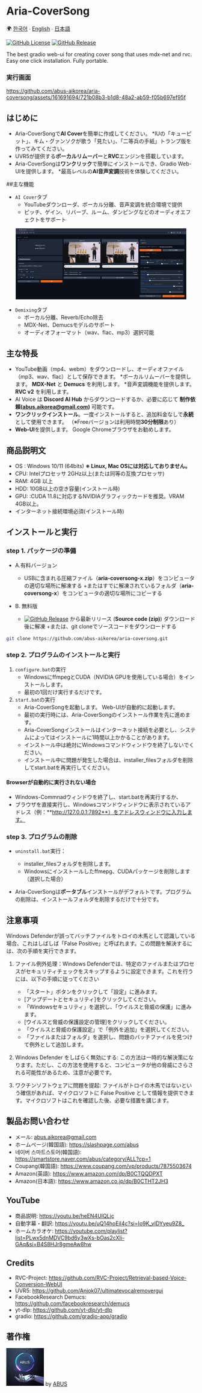 # Aria-CoverSong

🌍 [한국어](README.kor.md) ∙ [English](README.eng.md) ∙ [日本語](README.jpn.md)

[![GitHub License](https://img.shields.io/github/license/abus-aikorea/aria-coversong)](LICENSE)
[![GitHub Release](https://img.shields.io/github/v/release/abus-aikorea/aria-coversong)](https://github.com/abus-aikorea/aria-coversong/releases)

The best gradio web-ui for creating cover song that uses mdx-net and rvc. Easy one click installation. Fully portable.


### 実行画面

https://github.com/abus-aikorea/aria-coversong/assets/161691694/721b08b3-b1d8-48a2-ab59-f05b697ef95f



## はじめに
* Aria-CoverSongで**AI Cover**を簡単に作成してください。
*IUの「キューピット」、キム・グァンソクが歌う「見たい」、「二等兵の手紙」トランプ版を作ってみてください。
* UVR5が提供する**ボーカルリムーバー**と**RVC**エンジンを搭載しています。
* Aria-CoverSongは**ワンクリック**で簡単にインストールでき、Gradio Web-UIを提供します。
*最高レベルの**AI音声変調**技術を体験してください。


##主な機能

* `AI Cover`タブ
  - YouTubeダウンローダ、ボーカル分離、音声変調を統合環境で提供
  - ピッチ、ゲイン、リバーブ、ルーム、ダンピングなどのオーディオエフェクトをサポート

<p align="center">
  <img style="width: 90%; height: 90%" src="images/main_page.jpn.png?raw=true" alt=""/>
</p>  

* `Demixing`タブ
  - ボーカル分離、Reverb/Echo除去
  - MDX-Net、Demucsモデルのサポート
  - オーディオフォーマット（wav、flac、mp3）選択可能



## 主な特長
* YouTube動画（mp4、webm）をダウンロードし、オーディオファイル（mp3、wav、flac）として保存できます。
*ボーカルリムーバーを提供します。 **MDX-Net** と **Demucs** を利用します。
*音声変調機能を提供します。 **RVC v2** を利用します。
* AI Voice は **Discord AI Hub** からダウンロードするか、必要に応じて **制作依頼(abus.aikorea@gmail.com)** 可能です。
* **ワンクリックインストール**。一度インストールすると、追加料金なしで**永続**として使用できます。 （※Freeバージョンは利用時間**30分制限**あり）
* **Web-UI**を提供します。 Google Chromeブラウザをお勧めします。


## 商品説明文
* OS : Windows 10/11 (64bits) **※ Linux, Mac OSには対応しておりません。**
* CPU: Intelプロセッサ 2GHz以上(または同等の互換プロセッサ)
* RAM: 4GB 以上
* HDD: 10GB以上の空き容量(インストール時)
* GPU: :CUDA 11.8に対応するNVIDIAグラフィックカードを推奨。VRAM 4GB以上。
* インターネット接続環境必須(インストール時)


## インストールと実行

### step 1. パッケージの準備
* A.有料バージョン
    + USBに含まれる圧縮ファイル（**aria-coversong-x.zip**）をコンピュータの適切な場所に解凍する
    +またはすでに解凍されているフォルダ（**aria-coversong-x**）をコンピュータの適切な場所にコピーする

* B. 無料版
  + [![GitHub Release](https://img.shields.io/github/v/release/abus-aikorea/aria-coversong)](https://github.com/abus-aikorea/aria-coversong/releases) から最新リリース (**Source code (zip)**) ダウンロード後に解凍
  +または、git cloneでソースコードをダウンロードする

```bash
git clone https://github.com/abus-aikorea/aria-coversong.git
```

### step 2. プログラムのインストールと実行
1. `configure.bat`の実行
   - WindowsにffmpegとCUDA（NVIDIA GPUを使用している場合）をインストールします。
   - 最初の1回だけ実行するだけです。
2. `start.bat`の実行
   - Aria-CoverSongを起動します。 Web-UIが自動的に起動します。
   - 最初の実行時には、Aria-CoverSongのインストール作業を先に進めます。
   - Aria-CoverSongインストールはインターネット接続を必要とし、システムによってはインストールに1時間以上かかることがあります。
   - インストール中は絶対にWindowsコマンドウィンドウを終了しないでください。
   - インストール中に問題が発生した場合は、installer_filesフォルダを削除してstart.batを再実行してください。
#### Browserが自動的に実行されない場合
- Windows-Commnadウィンドウを終了し、start.batを再実行するか、
- ブラウザを直接実行し、Windowsコマンドウィンドウに表示されているアドレス（例：**http://127.0.0.1:7892**）をアドレスウィンドウに入力します。




### step 3. プログラムの削除
* `uninstall.bat`実行：
  - installer_filesフォルダを削除します。
  - Windowsにインストールしたffmepg、CUDAパッケージを削除します（選択した場合）

* Aria-CoverSongは**ポータブル**インストールがデフォルトです。プログラムの削除は、インストールフォルダを削除するだけで十分です。

## 注意事項
Windows Defenderが誤ってバッチファイルをトロイの木馬として認識している場合、これはしばしば「False Positive」と呼ばれます。この問題を解決するには、次の手順を実行できます。

1. ファイル例外処理：Windows Defenderでは、特定のファイルまたはプロセスがセキュリティチェックをスキップするように設定できます。これを行うには、以下の手順に従ってください

   * 「スタート」ボタンをクリックして「設定」に進みます。
   * [アップデートとセキュリティ]をクリックしてください。
   * 「Windowsセキュリティ」を選択し、「ウイルスと脅威の保護」に進みます。
   * [ウイルスと脅威の保護設定の管理]をクリックしてください。
   * 「ウイルスと脅威の保護設定」で「例外を追加」を選択してください。
   * 「ファイルまたはフォルダ」を選択し、問題のバッチファイルを見つけて例外として追加します。
2.  Windows Defender をしばらく無効にする: この方法は一時的な解決策になります。ただし、この方法を使用すると、コンピュータが他の脅威にさらされる可能性があるため、注意が必要です。

3. ワクチンソフトウェアに問題を提起: ファイルがトロイの木馬ではないという確信があれば、マイクロソフトに False Positive として情報を提供できます。マイクロソフトはこれを確認した後、必要な措置を講じます。


## 製品お問い合わせ
* メール: <abus.aikorea@gmail.com>
* ホームページ(韓国語): <https://slashpage.com/abus>
* 네이버 스마트스토어(韓国語): <https://smartstore.naver.com/abus/category/ALL?cp=1>
* Coupang(韓国語): <https://www.coupang.com/vp/products/7875503674>
* Amazon(英語): <https://www.amazon.com/dp/B0CTQQDPXT>
* Amazon(日本語): <https://www.amazon.co.jp/dp/B0CTHT2JH3>


## YouTube
* 商品説明: <https://youtu.be/heEN4UIQLjc>
* 自動字幕・翻訳: <https://youtu.be/uQ14hoEiI4c?si=Io9K_vIDYyeu9Z8_>
* ホームカラオケ: <https://youtube.com/playlist?list=PLwx5dnMDVC9bd6y3wXs-bOas2cXIi-GAq&si=B4S8HJr8gmeAw8hw>


## Credits
* RVC-Project: <https://github.com/RVC-Project/Retrieval-based-Voice-Conversion-WebUI>
* UVR5: <https://github.com/Anjok07/ultimatevocalremovergui>
* FacebookResearch Demucs: <https://github.com/facebookresearch/demucs>
* yt-dlp: <https://github.com/yt-dlp/yt-dlp>
* gradio: <https://github.com/gradio-app/gradio>


## 著作権
<img src="images/ABUS-logo.jpg" width="100" height="100"> by [ABUS](https://slashpage.com/abus)
